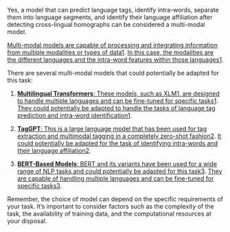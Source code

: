 Yes, a model that can predict language tags, identify intra-words, separate them into language segments, and identify their language affiliation after detecting cross-lingual homographs can be considered a multi-modal model.

[Multi-modal models are capable of processing and integrating information from multiple modalities or types of data](https://huggingface.co/docs/transformers/multilingual)[1](https://huggingface.co/docs/transformers/multilingual). [In this case, the modalities are the different languages and the intra-word features within those languages](https://huggingface.co/docs/transformers/multilingual)[1](https://huggingface.co/docs/transformers/multilingual).

There are several multi-modal models that could potentially be adapted for this task:

1. [**Multilingual Transformers**: These models, such as XLM](https://huggingface.co/docs/transformers/multilingual)[1](https://huggingface.co/docs/transformers/multilingual)[, are designed to handle multiple languages and can be fine-tuned for specific tasks](https://huggingface.co/docs/transformers/multilingual)[1](https://huggingface.co/docs/transformers/multilingual). [They could potentially be adapted to handle the tasks of language tag prediction and intra-word identification](https://huggingface.co/docs/transformers/multilingual)[1](https://huggingface.co/docs/transformers/multilingual).
    
2. [**TagGPT**: This is a large language model that has been used for tag extraction and multimodal tagging in a completely zero-shot fashion](https://arxiv.org/abs/2304.03022)[2](https://arxiv.org/abs/2304.03022). [It could potentially be adapted for the task of identifying intra-words and their language affiliation](https://arxiv.org/abs/2304.03022)[2](https://arxiv.org/abs/2304.03022).
    
3. [**BERT-Based Models**: BERT and its variants have been used for a wide range of NLP tasks and could potentially be adapted for this task](https://aclanthology.org/2020.findings-emnlp.124/)[3](https://aclanthology.org/2020.findings-emnlp.124/). [They are capable of handling multiple languages and can be fine-tuned for specific tasks](https://aclanthology.org/2020.findings-emnlp.124/)[3](https://aclanthology.org/2020.findings-emnlp.124/).
    

Remember, the choice of model can depend on the specific requirements of your task. It’s important to consider factors such as the complexity of the task, the availability of training data, and the computational resources at your disposal.